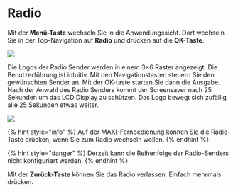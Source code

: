 # Radio

Mit der **Menü-Taste** wechseln Sie in die Anwendungssicht. Dort wechseln Sie in der Top-Navigation auf **Radio** und drücken auf die **OK-Taste**.

![](https://manula.r.sizr.io/large/user/16317/img/tv-radio-1.png)

Die Logos der Radio Sender werden in einem 3×6 Raster angezeigt. Die Benutzerführung ist intuitiv. Mit den Navigationstasten steuern Sie den gewünschten Sender an. Mit der OK-taste starten Sie dann die Ausgabe. Nach der Anwahl des Radio Senders kommt der Screensaver nach 25 Sekunden um das LCD Display zu schützen. Das Logo bewegt sich zufällig alle 25 Sekunden etwas weiter.

![](https://manula.r.sizr.io/large/user/16317/img/tv-radio-2.png)

{% hint style="info" %}
Auf der MAXI-Fernbedienung können Sie die Radio-Taste drücken, wenn Sie zum Radio wechseln wollen.
{% endhint %}

{% hint style="danger" %}
Derzeit kann die Reihenfolge der Radio-Senders nicht konfiguriert werden.
{% endhint %}

Mit der **Zurück-Taste** können Sie das Radio verlassen. Einfach mehrmals drücken.

